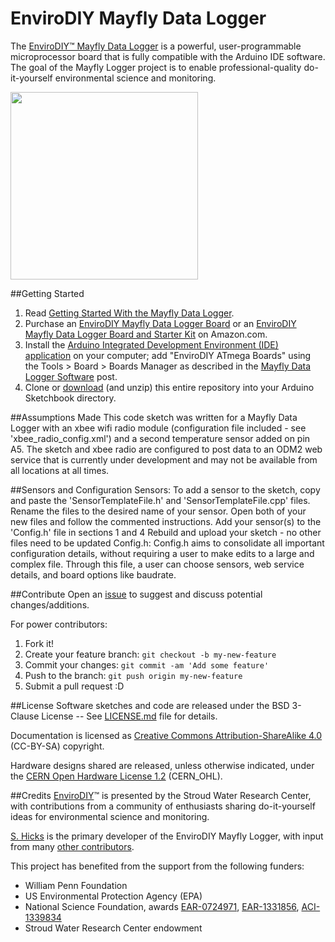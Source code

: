 EnviroDIY Mayfly Data Logger
==============
The [EnviroDIY™ Mayfly Data Logger](http://envirodiy.org/mayfly/) is a powerful, user-programmable microprocessor board that is fully compatible with the Arduino IDE software. The goal of the Mayfly Logger project is to enable professional-quality do-it-yourself environmental science and monitoring.

<img src="http://363hx939kn9r1sp3hxo0om0z.wpengine.netdna-cdn.com/wp-content/uploads/2016/05/20160508_134514-001.jpg" width="300">

##Getting Started

1. Read [Getting Started With the Mayfly Data Logger](http://envirodiy.org/mayfly/).
2. Purchase an [EnviroDIY Mayfly Data Logger Board](https://www.amazon.com/EnviroDIY-Mayfly-Logger-Arduino-Compatible/dp/B01F9B4WCG) or an [EnviroDIY Mayfly Data Logger Board and Starter Kit](https://www.amazon.com/EnviroDIY-Mayfly-Arduino-Compatible-Starter/dp/B01FCVALDW) on Amazon.com.
3. Install the [Arduino Integrated Development Environment (IDE) application](https://www.arduino.cc/en/Main/Software) on your computer; add "EnviroDIY ATmega Boards" using the Tools > Board > Boards Manager as described in the [Mayfly Data Logger Software](http://envirodiy.org/mayfly/software/) post.
4. Clone or [download](https://github.com/EnviroDIY/EnviroDIY_Mayfly_Logger/archive/master.zip) (and unzip) this entire repository into your Arduino Sketchbook directory.

##Assumptions Made
This code sketch was written for a Mayfly Data Logger with an xbee wifi radio module (configuration file included - see 'xbee_radio_config.xml') and a second temperature sensor added on pin A5. The sketch and xbee radio are configured to post data to an ODM2 web service that is currently under development and may not be available from all locations at all times.

##Sensors and Configuration
Sensors:
    To add a sensor to the sketch, copy and paste the 'SensorTemplateFile.h' and 'SensorTemplateFile.cpp' files.
    Rename the files to the desired name of your sensor.
    Open both of your new files and follow the commented instructions.
    Add your sensor(s) to the 'Config.h' file in sections 1 and 4
    Rebuild and upload your sketch - no other files need to be updated
Config.h:
    Config.h aims to consolidate all important configuration details, without requiring a user to make edits to a large and complex file. Through this file, a user can choose sensors, web service details, and board options like baudrate.

##Contribute
Open an [issue](https://github.com/EnviroDIY/EnviroDIY_Mayfly_Logger/issues) to suggest and discuss potential changes/additions.

For power contributors:

1. Fork it!
2. Create your feature branch: `git checkout -b my-new-feature`
3. Commit your changes: `git commit -am 'Add some feature'`
4. Push to the branch: `git push origin my-new-feature`
5. Submit a pull request :D


##License
Software sketches and code are released under the BSD 3-Clause License -- See [LICENSE.md](https://github.com/EnviroDIY/EnviroDIY_Mayfly_Logger/blob/master/LICENSE.md) file for details.

Documentation is licensed as [Creative Commons Attribution-ShareAlike 4.0](https://creativecommons.org/licenses/by-sa/4.0/) (CC-BY-SA) copyright.

Hardware designs shared are released, unless otherwise indicated, under the [CERN Open Hardware License 1.2](http://www.ohwr.org/licenses/cern-ohl/v1.2) (CERN_OHL).

##Credits
[EnviroDIY](http://envirodiy.org/)™ is presented by the Stroud Water Research Center, with contributions from a community of enthusiasts sharing do-it-yourself ideas for environmental science and monitoring.

[S. Hicks](https://github.com/s-hicks2) is the primary developer of the EnviroDIY Mayfly Logger, with input from many [other contributors](https://github.com/EnviroDIY/EnviroDIY_Mayfly_Logger/graphs/contributors).

This project has benefited from the support from the following funders:

* William Penn Foundation
* US Environmental Protection Agency (EPA)
* National Science Foundation, awards [EAR-0724971](http://www.nsf.gov/awardsearch/showAward?AWD_ID=0724971), [EAR-1331856](http://www.nsf.gov/awardsearch/showAward?AWD_ID=1331856), [ACI-1339834](http://www.nsf.gov/awardsearch/showAward?AWD_ID=1339834)
* Stroud Water Research Center endowment



